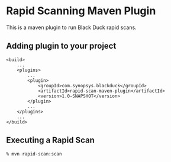 
Rapid Scanning Maven Plugin
===========================

This is a maven plugin to run Black Duck rapid scans.

Adding plugin to your project
-----------------------------

    <build>
        ...
        <plugins>
            ...
            <plugin>
                <groupId>com.synopsys.blackduck</groupId>
                <artifactId>rapid-scan-maven-plugin</artifactId>
                <version>1.0-SNAPSHOT</version>
            </plugin>
            ...
        </plugins>
        ...
    </build>


Executing a Rapid Scan
----------------------

    % mvn rapid-scan:scan
